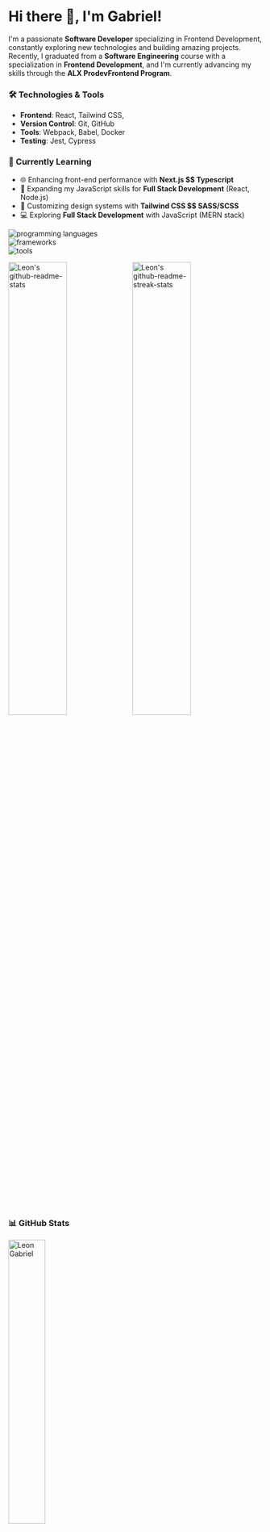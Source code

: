 # Hi there 👋, I'm Gabriel!

I'm a passionate **Software Developer** specializing in Frontend Development, constantly exploring new technologies and building amazing projects. Recently, I graduated from a **Software Engineering** course with a specialization in **Frontend Development**, and I'm currently advancing my skills through the **ALX ProdevFrontend Program**.

### 🛠️ Technologies & Tools
- **Frontend**: React, Tailwind CSS,
- **Version Control**: Git, GitHub
- **Tools**: Webpack, Babel, Docker
- **Testing**: Jest, Cypress

### 📖 Currently Learning
- 🌐 Enhancing front-end performance with **Next.js $$ Typescript**
- 🌱 Expanding my JavaScript skills for **Full Stack Development** (React, Node.js)
- 🎨 Customizing design systems with **Tailwind CSS $$ SASS/SCSS**
- 💻 Exploring **Full Stack Development** with JavaScript (MERN stack)

<div align="left">
  <img src="https://skillicons.dev/icons?i=html,css,js,ts,nodejs," alt="programming languages" />
<br/>
  <img src="https://skillicons.dev/icons?i=react,nextjs,sass,bootstrap,tailwind" alt="frameworks" />
  <br/>
  <img src="https://skillicons.dev/icons?i=vscode,figma,firebase" alt="tools" />
</div> 

<p>
  <img src="https://github-readme-stats-kv.vercel.app/api?username=owinogabriel&theme=github_dark&show_icons=true&count_private=true&hide_border=true"  width="48%" alt="Leon's github-readme-stats"/>
  <img src="https://github-readme-streak-stats-kv.vercel.app?user=owinogabriel&theme=tokyonight_duo&hide_border=true" width="48%" alt="Leon's github-readme-streak-stats"/>
</p>


### 📊 GitHub Stats
<p>
    <img width="38%" src="https://github-readme-stats-kv.vercel.app/api/top-langs?username=owinogabriel&show_icons=true&theme=github_dark&locale=en&layout=compact&hide_border=true" alt="Leon Gabriel" />

<h2></h2>

<!-- Activity Graph -->


<p align="center">
  <img src="https://github-profile-summary-cards.vercel.app/api/cards/profile-details?username=owinogabriel&theme=tokyonight&hide_border=true"  width="64%" alt="Leon's profile-details"/>
    <img src="http://github-profile-summary-cards.vercel.app/api/cards/stats?username=owinogabriel&theme=tokyonight"  width="31%" alt="Leon's github stats"/>
</p>

<p align="center"> <img src="https://komarev.com/ghpvc/?username=vLeGabriel254&label=Profile%20views&color=0ea5e9&style=flat" alt="Leon" /> </p>
